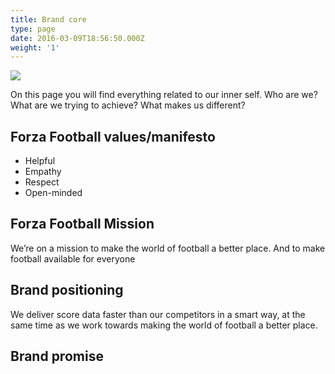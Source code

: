 ```yaml
---
title: Brand core
type: page
date: 2016-03-09T18:56:50.000Z
weight: '1'
---
```

![](/img/2coloursneongreen03.jpg)

On this page you will find everything related to our inner self. Who are we? What are we trying to achieve? What makes us different?

## Forza Football values/manifesto

* Helpful
* Empathy
* Respect
* Open-minded

## Forza Football Mission

We’re on a mission to make the world of football a better place. And to make football available for everyone

## Brand positioning

We deliver score data faster than our competitors in a smart way, at the same time as we work towards making the world of football a better place.

## Brand promise
